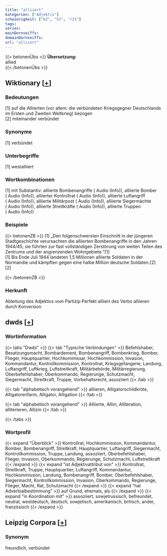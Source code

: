```yaml
---
title: "alliiert"
kategorien: ["Adjektiv"]
schwierigkeit: ["k2", "h2", "r21"]
tags:
series:
mainDornseiffs:
domainDornseiffs:
url: "alliiert"
---
```


{{< betonenÜbs >}}
**Übersetzung:**  
allied  
{{< /betonenÜbs >}}

## Wiktionary [[+](https://de.wiktionary.org/wiki/alliiert)]

### Bedeutungen
[1] auf die Alliierten (vor allem: die verbündeten Kriegsgegner Deutschlands im Ersten und Zweiten Weltkrieg) bezogen  
[2] miteinander verbündet  

### Synonyme
[1] verbündet  

### Unterbegriffe
[1] westalliiert  

### Wortkombinationen
[1] mit Substantiv: alliierte Bombenangriffe ( Audio (Info)), alliierte Bomber ( Audio (Info)), alliierter Kontrollrat ( Audio (Info)), alliierte Luftangriff ( Audio (Info)), alliierte Militärpost ( Audio (Info)), alliierte Siegermächte ( Audio (Info)), alliierte Streitkräfte ( Audio (Info)), alliierte Truppen ( Audio (Info))  

### Beispiele
{{< betonenZB >}}
[1] „Den folgenschwersten Einschnitt in der jüngeren Stadtgeschichte verursachten die alliierten Bombenangriffe in den Jahren 1944/45; sie führten zur fast vollständigen Zerstörung von weiten Teilen des Zentrums und der angrenzenden Wohngebiete.“[1]  
[1] Bis Ende Juli 1944 landeten 1,5 Millionen alliierte Soldaten in der Normandie und kämpften gegen eine halbe Million deutsche Soldaten.[2]  
[2]  

{{< /betonenZB >}}
### Herkunft
Ableitung des Adjektivs vom Partizip Perfekt alliiert des Verbs alliieren durch Konversion  



## dwds [[+](https://www.dwds.de/wb/alliiert)]

### Wortinformation
{{< tabs "Dwds" >}}
{{< tab "Typische Verbindungen" >}}
Befehlshaber, Besatzungsmacht, Bombardement, Bombenangriff, Bombenkrieg, Bomber, Flieger, Hauptquartier, Hochkommissar, Hochkommission, Invasion, Kommandantur, Kontrollkommission, Kontrollrat, Kriegsgefangene, Landung, Luftangriff, Luftkrieg, Luftstreitkraft, Militärbehörde, Militärregierung, Oberbefehlshaber, Oberkommando, Regierunge, Schutzmacht, Siegermacht, Streitkraft, Truppe, Vorbehaltsrecht, assoziiert
{{< /tab >}}

{{< tab "alphabetisch vorangehend" >}}
alliieren, Alligatorschildkröte, Alligatorenfarm, Alligator, Alligation
{{< /tab >}}

{{< tab "alphabetisch vorangehend" >}}
Alliierte, Alliin, Alliteration, alliterieren, Allizin
{{< /tab >}}

{{< /tabs >}}

### Wortprofil
{{< expand "Überblick" >}} Kontrollrat, Hochkommission, Kommandantur, Bomber, Bombenangriff, Streitkraft, Hauptquartier, Luftangriff, Siegermacht, Kontrollkommission, Truppe, Landung, assoziiert, Oberbefehlshaber, Flieger, Invasion, Oberkommando, Regierunge, Schutzmacht, Luftstreitkraft {{< /expand >}}
{{< expand "ist Adjektivattribut von" >}} Kontrollrat, Streitkraft, Truppe, Hauptquartier, Luftangriff, Kommandantur, Hochkommission, Landung, Bombenangriff, Bomber, Oberbefehlshaber, Siegermacht, Kontrollkommission, Invasion, Oberkommando, Regierunge, Flieger, Macht, Rat, Schutzmacht {{< /expand >}}
{{< expand "hat Adverbialbestimmung" >}} auf Grund, ehemals, als {{< /expand >}}
{{< expand "in Koordination mit" >}} assoziiert, sowjetrussisch, befreundet, neutral, westdeutsch, deutsch, sowjetisch, amerikanisch, britisch, ander, französisch {{< /expand >}}

## Leipzig Corpora [[+](https://corpora.uni-leipzig.de/en/res?word=alliiert&corpusId=deu_newscrawl-public_2018)]


### Synonym
freundlich, verbündet

